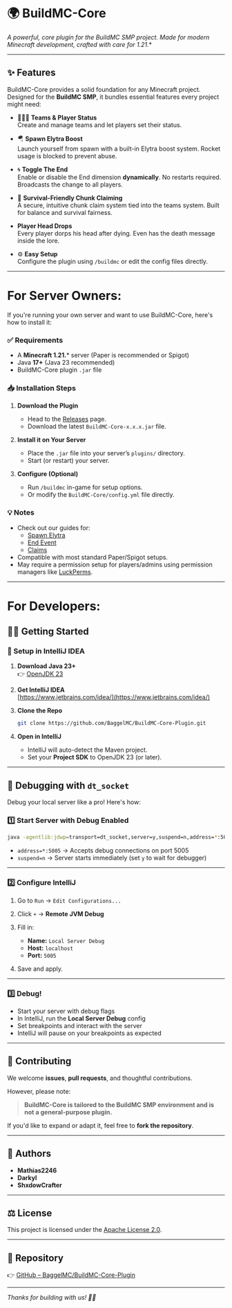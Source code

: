 # 🌍 BuildMC-Core

*A powerful, core plugin for the BuildMC SMP project. Made for modern Minecraft development, crafted with care for 1.21.*\*

---

## ✨ Features

BuildMC-Core provides a solid foundation for any Minecraft project. Designed for the **BuildMC SMP**, it bundles essential features every project might need:

- 🧑‍🤝‍🧑 **Teams & Player Status**  
  Create and manage teams and let players set their status.

- 🪂 **Spawn Elytra Boost**  
  Launch yourself from spawn with a built-in Elytra boost system. Rocket usage is blocked to prevent abuse.

- 🌀 **Toggle The End**  
  Enable or disable the End dimension **dynamically**. No restarts required. Broadcasts the change to all players.

- 🧱 **Survival-Friendly Chunk Claiming**  
  A secure, intuitive chunk claim system tied into the teams system. Built for balance and survival fairness.

- **Player Head Drops**<br/>
  Every player dorps his head after dying.
  Even has the death message inside the lore.

- ⚙️ **Easy Setup**  
  Configure the plugin using `/buildmc` or edit the config files directly.

---

# For Server Owners:

If you're running your own server and want to use BuildMC-Core, here's how to install it:

### ✅ Requirements

- A **Minecraft 1.21.**\* server (Paper is recommended or Spigot)
- Java **17+** (Java 23 recommended)
- BuildMC-Core plugin `.jar` file

### 📥 Installation Steps

1. **Download the Plugin**
    - Head to the [Releases](https://github.com/BaggelMC/BuildMC-Core-Plugin/releases) page.
    - Download the latest `BuildMC-Core-x.x.x.jar` file.

2. **Install it on Your Server**
    - Place the `.jar` file into your server’s `plugins/` directory.
    - Start (or restart) your server.

3. **Configure (Optional)**
    - Run `/buildmc` in-game for setup options.
    - Or modify the `BuildMC-Core/config.yml` file directly.

### 💡 Notes
- Check out our guides for:
  - [Spawn Elytra](https://github.com/BaggelMC/BuildMC-Core-Plugin/blob/master/docs/usage/spawn_elytra.md)
  - [End Event](https://github.com/BaggelMC/BuildMC-Core-Plugin/blob/master/docs/usage/end_event.md)
  - [Claims](https://github.com/BaggelMC/BuildMC-Core-Plugin/blob/master/docs/usage/claim_system.md)
- Compatible with most standard Paper/Spigot setups.
- May require a permission setup for players/admins using permission managers like [LuckPerms](https://luckperms.net/).

---

# For Developers:

## 🧑‍💻 Getting Started

### 🔧 Setup in IntelliJ IDEA

1. **Download Java 23+**  
   👉 [OpenJDK 23](https://jdk.java.net/java-se-ri/23)

2. **Get IntelliJ IDEA**  
   [https://www.jetbrains.com/idea/](https://www.jetbrains.com/idea/)

3. **Clone the Repo**  
   ```bash
   git clone https://github.com/BaggelMC/BuildMC-Core-Plugin.git
    ```

4. **Open in IntelliJ**

    * IntelliJ will auto-detect the Maven project.
    * Set your **Project SDK** to OpenJDK 23 (or later).

---

## 🐞 Debugging with `dt_socket`

Debug your local server like a pro! Here's how:

### 1️⃣ Start Server with Debug Enabled

```bash
java -agentlib:jdwp=transport=dt_socket,server=y,suspend=n,address=*:5005 -jar paper.jar
```

* `address=*:5005` → Accepts debug connections on port 5005
* `suspend=n` → Server starts immediately (set `y` to wait for debugger)

---

### 2️⃣ Configure IntelliJ

1. Go to `Run` → `Edit Configurations...`
2. Click `+` → **Remote JVM Debug**
3. Fill in:

    * **Name:** `Local Server Debug`
    * **Host:** `localhost`
    * **Port:** `5005`
4. Save and apply.

---

### 3️⃣ Debug!

* Start your server with debug flags
* In IntelliJ, run the **Local Server Debug** config
* Set breakpoints and interact with the server
* IntelliJ will pause on your breakpoints as expected

---

## 🤝 Contributing

We welcome **issues**, **pull requests**, and thoughtful contributions.

However, please note:

> **BuildMC-Core is tailored to the BuildMC SMP environment and is not a general-purpose plugin.**

If you'd like to expand or adapt it, feel free to **fork the repository**.

---

## 👥 Authors

* **Mathias2246**
* **Darkyl**
* **ShxdowCrafter**

---

## ⚖️ License

This project is licensed under the [Apache License 2.0](https://www.apache.org/licenses/LICENSE-2.0).

---

## 📌 Repository

👉 [GitHub – BaggelMC/BuildMC-Core-Plugin](https://github.com/BaggelMC/BuildMC-Core-Plugin)

---

*Thanks for building with us! 🧱✨*
